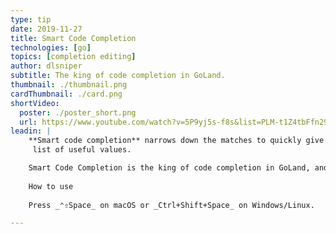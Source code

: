 ```yaml
---
type: tip
date: 2019-11-27
title: Smart Code Completion
technologies: [go]
topics: [completion editing]
author: dlsniper
subtitle: The king of code completion in GoLand.
thumbnail: ./thumbnail.png
cardThumbnail: ./card.png
shortVideo:
  poster: ./poster_short.png
  url: https://www.youtube.com/watch?v=5P9yj5s-f8s&list=PLM-t1Z4tbFfn291KlSOQE_ulCAyzXO3uA
leadin: |
    **Smart code completion** narrows down the matches to quickly give you a
     list of useful values.

    Smart Code Completion is the king of code completion in GoLand, and here’s why: it gives you a list of the most relevant symbols that are applicable in the current context.
    
    How to use
    
    Press _⌃⇧Space_ on macOS or _Ctrl+Shift+Space_ on Windows/Linux.

---
```

